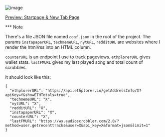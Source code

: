 ![image](https://user-images.githubusercontent.com/899183/202928236-68d0a79f-3395-4afd-8346-6fd4bd25a01f.png)

[Preview: Startpage & New Tab Page](https://abstracted-war.surge.sh/)

*** Note

There's a file JSON file named `conf.json` in the root of the project. The params `instapaperURL`, `techmemeURL`, `nytURL`, `redditURL` are websites where I render the html/rss into an HTML column.

`counterURL` is an endpoint I use to track pageviews. `ethplorerURL` gives wallet stats. `lastFMURL` gives my last played song and total count of scrobbles.

It should look like this:

```
{
  "ethplorerURL": "https://api.ethplorer.io/getAddressInfo/X?apiKey=Y&showETHTotals=true",
  "techmemeURL": "X",
  "nytURL": "X",
  "redditURL": "X",
  "instapaperURL": "X",
  "counterURL": "X",
  "lastFMURL": "https://ws.audioscrobbler.com/2.0/?method=user.getrecenttracks&user=X&api_key=X&format=json&limit=1"
}
```
